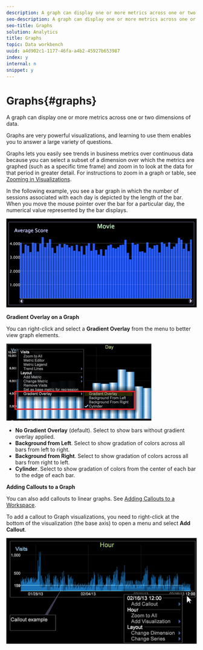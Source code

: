 ```yaml
---
description: A graph can display one or more metrics across one or two dimensions of data.
seo-description: A graph can display one or more metrics across one or two dimensions of data.
seo-title: Graphs
solution: Analytics
title: Graphs
topic: Data workbench
uuid: a4d902c1-1177-46fa-a4b2-45927b653987
index: y
internal: n
snippet: y
---
```


# Graphs{#graphs}

A graph can display one or more metrics across one or two dimensions of data.

 Graphs are very powerful visualizations, and learning to use them enables you to answer a large variety of questions.

Graphs lets you easily see trends in business metrics over continuous data because you can select a subset of a dimension over which the metrics are graphed (such as a specific time frame) and zoom in to look at the data for that period in greater detail. For instructions to zoom in a graph or table, see [Zooming in Visualizations](../../../../home/c-get-started/c-vis/c-zoom-vis.md#concept-7e33670bb5344f78a316f1a84cc20530).

In the following example, you see a bar graph in which the number of sessions associated with each day is depicted by the length of the bar. When you move the mouse pointer over the bar for a particular day, the numerical value represented by the bar displays.

![](assets/vis_Graph.png)

**Gradient Overlay on a Graph**

You can right-click and select a **Gradient Overlay** from the menu to better view graph elements.

![](assets/6_51_gradient_graph.png)

* **No Gradient Overlay** (default). Select to show bars without gradient overlay applied. 
* **Background from Left**. Select to show gradation of colors across all bars from left to right. 
* **Background from Right**. Select to show gradation of colors across all bars from right to left. 
* **Cylinder**. Select to show gradation of colors from the center of each bar to the edge of each bar.

**Adding Callouts to a Graph**

You can also add callouts to linear graphs. See [Adding Callouts to a Workspace](../../../../home/c-get-started/c-vis/c-call-wkspc.md#concept-212b09e763044d938987b4a9c658adc0).

To add a callout to Graph visualizations, you need to right-click at the bottom of the visualization (the base axis) to open a menu and select **Add Callout**.

![](assets/visualization_callout_linegraph.png)

